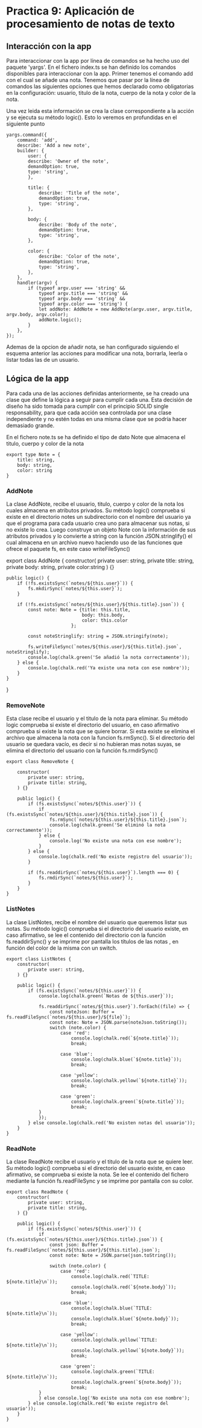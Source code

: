 # Practica 9: Aplicación de procesamiento de notas de texto

## Interacción con la app

Para interaccionar con la app por línea de comandos se ha hecho uso del paquete 'yargs'. En el fichero index.ts se han definido los comandos disponibles para interaccionar con la app. Primer tenemos el comando add con el cual se añade una nota. Tenemos que pasar por la línea de comandos las siguientes opciones que hemos declarado como obligatorias en la configuración: usuario, titulo de la nota, cuerpo de la nota y color de la nota.

Una vez leida esta información se crea la clase correspondiente a la acción y se ejecuta su método logic(). Esto lo veremos en profundidas en el siguiente punto

    yargs.command({
        command: 'add',
        describe: 'Add a new note',
        builder: {
            user: {
            describe: 'Owner of the note',
            demandOption: true,
            type: 'string',
            },

            title: {
                describe: 'Title of the note',
                demandOption: true,
                type: 'string',
            },

            body: {
                describe: 'Body of the note',
                demandOption: true,
                type: 'string',
            },

            color: {
                describe: 'Color of the note',
                demandOption: true,
                type: 'string',
            },
        },
        handler(argv) {
            if (typeof argv.user === 'string' &&
                typeof argv.title === 'string' &&
                typeof argv.body === 'string' &&
                typeof argv.color === 'string') {
                let addNote: AddNote = new AddNote(argv.user, argv.title, argv.body, argv.color);
                addNote.logic();
            }
        },
    });

Ademas de la opcion de añadir nota, se han configurado siguiendo el esquema anterior las acciones para modificar una nota, borrarla, leerla o listar todas las de un usuario.


## Lógica de la app

Para cada una de las acciones definidas anteriormente, se ha creado una clase que define la lógica a seguir para cumplir cada una. Esta decisión de diseño ha sido tomada para cumplir con el principio SOLID single responsability, para que cada acción sea controlada por una clase independiente y no estén todas en una misma clase que se podría hacer demasiado grande.

En el fichero note.ts se ha definido el tipo de dato Note que almacena el titulo, cuerpo y color de la nota

    export type Note = {
        title: string,
        body: string,
        color: string
    }

### AddNote

La clase AddNote, recibe el usuario, titulo, cuerpo y color de la nota los cuales almacena en atributos privados. Su método logic() comprueba si existe en el directorio notes un subdirectorio con el nombre del usuario ya que el programa para cada usuario crea uno para almacenar sus notas, si no existe lo crea. Luego construye un objeto Note con la información de sus atributos privados y lo convierte a string con la función JSON.stringlify() el cual almacena en un archivo nuevo haciendo uso de las funciones que ofrece el paquete fs, en este caso writeFileSync()

export class AddNote {
    constructor(
        private user: string, 
        private title: string,
        private body: string,
        private color:string
    ) {}

    public logic() {
        if (!fs.existsSync(`notes/${this.user}`)) {
            fs.mkdirSync(`notes/${this.user}`);
        }

        if (!fs.existsSync(`notes/${this.user}/${this.title}.json`)) {
            const note: Note = {title: this.title,
                                body: this.body, 
                                color: this.color
                            };
            
            const noteStringlify: string = JSON.stringify(note);

            fs.writeFileSync(`notes/${this.user}/${this.title}.json`, noteStringlify);
            console.log(chalk.green('Se añadió la nota correctamente'));
        } else {
            console.log(chalk.red('Ya existe una nota con ese nombre'));
        }
    }
}


### RemoveNote

Esta clase recibe el usuario y el titulo de la nota para eliminar. Su método logic comprueba si existe el directorio del usuario, en caso afirmativo comprueba si existe la nota que se quiere borrar. Si esta existe se elimina el archivo que almacena la nota con la funcion fs.rmSync(). Si el directorio del usuario se quedara vacío, es decir si no hubieran mas notas suyas, se elimina el directorio del usuario con la función fs.rmdirSync()

    export class RemoveNote {

        constructor(
            private user: string, 
            private title: string,
        ) {}

        public logic() {
            if (fs.existsSync(`notes/${this.user}`)) {
                if (fs.existsSync(`notes/${this.user}/${this.title}.json`)) {
                    fs.rmSync(`notes/${this.user}/${this.title}.json`);
                    console.log(chalk.green('Se eliminó la nota correctamente'));
                } else {
                    console.log('No existe una nota con ese nombre');
                }
            } else { 
                console.log(chalk.red('No existe registro del usuario'));
            }

            if (fs.readdirSync(`notes/${this.user}`).length === 0) {
                fs.rmdirSync(`notes/${this.user}`);
            }
        }
    }


### ListNotes
La clase ListNotes, recibe el nombre del usuario que queremos listar sus notas. Su método logic() comprueba si el directorio del usuario existe, en caso afirmativo, se lee el contenido del directorio con la función fs.readdirSync() y se imprime por pantalla los títulos de las notas , en función del color de la misma con un switch.

    export class ListNotes {
        constructor(
            private user: string, 
        ) {}

        public logic() {
            if (fs.existsSync(`notes/${this.user}`)) {
                console.log(chalk.green(`Notas de ${this.user}`));

                fs.readdirSync(`notes/${this.user}`).forEach((file) => {
                    const noteJson: Buffer = fs.readFileSync(`notes/${this.user}/${file}`);
                    const note: Note = JSON.parse(noteJson.toString());
                    switch (note.color) {
                        case 'red':
                            console.log(chalk.red(`${note.title}`));
                            break;
                        
                        case 'blue':
                            console.log(chalk.blue(`${note.title}`));
                            break;

                        case 'yellow':
                            console.log(chalk.yellow(`${note.title}`));
                            break;
                    
                        case 'green':
                            console.log(chalk.green(`${note.title}`));
                            break;
                }
                });
            } else console.log(chalk.red('No existen notas del usuario'));
        }
    }


### ReadNote

La clase ReadNote recibe el usuario y el titulo de la nota que se quiere leer. Su método logic() comprueba si el directorio del usuario existe, en caso afirmativo, se comprueba si existe la nota. Se lee el contenido del fichero mediante la función fs.readFileSync y se imprime por pantalla con su color.

    export class ReadNote {
        constructor(
            private user: string, 
            private title: string,
        ) {}

        public logic() {
            if (fs.existsSync(`notes/${this.user}`)) {
                if (fs.existsSync(`notes/${this.user}/${this.title}.json`)) {
                    const json: Buffer = fs.readFileSync(`notes/${this.user}/${this.title}.json`);
                    const note: Note = JSON.parse(json.toString());

                    switch (note.color) {
                        case 'red':
                            console.log(chalk.red(`TITLE: ${note.title}\n`));
                            console.log(chalk.red(`${note.body}`));
                            break;

                        case 'blue':
                            console.log(chalk.blue(`TITLE: ${note.title}\n`));
                            console.log(chalk.blue(`${note.body}`));
                            break;

                        case 'yellow':
                            console.log(chalk.yellow(`TITLE: ${note.title}\n`));
                            console.log(chalk.yellow(`${note.body}`));
                            break;

                        case 'green':
                            console.log(chalk.green(`TITLE: ${note.title}\n`));
                            console.log(chalk.green(`${note.body}`));
                            break;
                }
                } else console.log('No existe una nota con ese nombre');
            } else console.log(chalk.red('No existe registro del usuario'));
        }
    }